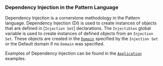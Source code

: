 <a name="DI"></a>

### Dependency Injection in the Pattern Language

Dependency Injection is a cornerstone methodology in the Pattern language.
Dependency Injection (DI) is used to create instances of objects that are
defined in [`Injection Set`] declarations.  The `Injectibles` global variable
is used to create instances of defined objects from an `Injection Set`.  These
objects are created in the [`Domain`](#Domain-Type) specified by the `Injection Set`
or the Default domain if no `Domain` was specified.

Examples of Dependency Injection can be found in the [`Application`](#Application-Keyword)
examples.
